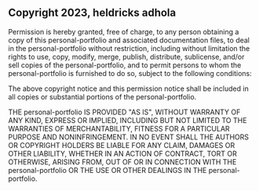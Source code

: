 ## Copyright 2023, heldricks adhola

Permission is hereby granted, free of charge, to any person obtaining a copy of this personal-portfolio and associated documentation files, to deal in the personal-portfolio without restriction, including without limitation the rights to use, copy, modify, merge, publish, distribute, sublicense, and/or sell copies of the personal-portfolio, and to permit persons to whom the personal-portfolio is furnished to do so, subject to the following conditions:

The above copyright notice and this permission notice shall be included in all copies or substantial portions of the personal-portfolio.

THE personal-portfolio IS PROVIDED "AS IS", WITHOUT WARRANTY OF ANY KIND, EXPRESS OR IMPLIED, INCLUDING BUT NOT LIMITED TO THE WARRANTIES OF MERCHANTABILITY, FITNESS FOR A PARTICULAR PURPOSE AND NONINFRINGEMENT. IN NO EVENT SHALL THE AUTHORS OR COPYRIGHT HOLDERS BE LIABLE FOR ANY CLAIM, DAMAGES OR OTHER LIABILITY, WHETHER IN AN ACTION OF CONTRACT, TORT OR OTHERWISE, ARISING FROM, OUT OF OR IN CONNECTION WITH THE personal-portfolio OR THE USE OR OTHER DEALINGS IN THE personal-portfolio.
